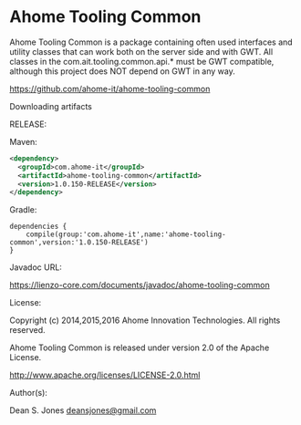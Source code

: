 Ahome Tooling Common
======

Ahome Tooling Common is a package containing often used interfaces and utility classes that can work both on the server side and with GWT. All classes in the com.ait.tooling.common.api.* must be GWT compatible, although this project does NOT depend on GWT in any way.

https://github.com/ahome-it/ahome-tooling-common

Downloading artifacts

RELEASE:

Maven:
```xml
<dependency>
  <groupId>com.ahome-it</groupId>
  <artifactId>ahome-tooling-common</artifactId>
  <version>1.0.150-RELEASE</version>
</dependency>
```
Gradle:
```
dependencies {
    compile(group:'com.ahome-it',name:'ahome-tooling-common',version:'1.0.150-RELEASE')
}
```
Javadoc URL:

https://lienzo-core.com/documents/javadoc/ahome-tooling-common

License:

Copyright (c) 2014,2015,2016 Ahome Innovation Technologies. All rights reserved.

Ahome Tooling Common is released under version 2.0 of the Apache License.

http://www.apache.org/licenses/LICENSE-2.0.html

Author(s):

Dean S. Jones
deansjones@gmail.com
